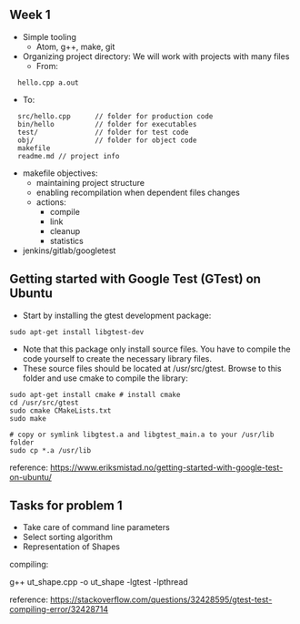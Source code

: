 ## Week 1

- Simple tooling
  - Atom, g++, make, git
- Organizing project directory: We will work with projects with many files
  - From:
```
  hello.cpp a.out
```
  - To:
```
  src/hello.cpp      // folder for production code
  bin/hello          // folder for executables
  test/              // folder for test code
  obj/               // folder for object code
  makefile
  readme.md // project info
```
- makefile objectives:
  - maintaining project structure
  - enabling recompilation when dependent files changes
  - actions:
    - compile
    - link
    - cleanup
    - statistics
- jenkins/gitlab/googletest

## Getting started with Google Test (GTest) on Ubuntu
- Start by installing the gtest development package:
```
sudo apt-get install libgtest-dev
```
- Note that this package only install source files. You have to compile the code yourself to create the necessary library files.
- These source files should be located at /usr/src/gtest. Browse to this folder and use cmake to compile the library:
```
sudo apt-get install cmake # install cmake
cd /usr/src/gtest
sudo cmake CMakeLists.txt
sudo make

# copy or symlink libgtest.a and libgtest_main.a to your /usr/lib folder
sudo cp *.a /usr/lib
```
reference:
https://www.eriksmistad.no/getting-started-with-google-test-on-ubuntu/

## Tasks for problem 1
- Take care of command line parameters
- Select sorting algorithm
- Representation of Shapes

compiling:

g++ ut_shape.cpp -o ut_shape -lgtest -lpthread

reference:
https://stackoverflow.com/questions/32428595/gtest-test-compiling-error/32428714


